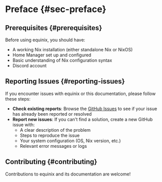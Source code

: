 # Preface {#sec-preface}

## Prerequisites {#prerequisites}

Before using equinix, you should have:

- A working Nix installation (either standalone Nix or NixOS)
- Home Manager set up and configured
- Basic understanding of Nix configuration syntax
- Discord account

## Reporting Issues {#reporting-issues}

If you encounter issues with equinix or this documentation, please follow these steps:

- **Check existing reports**: Browse the [GitHub Issues](https://github.com/not-a-cowfr/equinix/issues) to see if your issue has already been reported or resolved
- **Report new issues**: If you can't find a solution, create a new GitHub issue with:
  - A clear description of the problem
  - Steps to reproduce the issue
  - Your system configuration (OS, Nix version, etc.)
  - Relevant error messages or logs

## Contributing {#contributing}

Contributions to equinix and its documentation are welcome!
